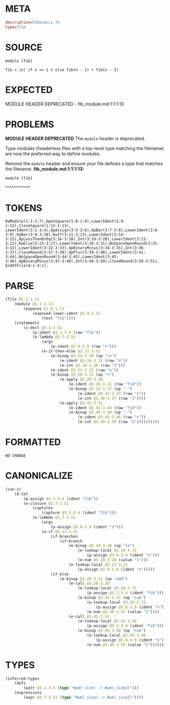 # META
~~~ini
description=Fibonacci fn
type=file
~~~
# SOURCE
~~~roc
module [fib]

fib = |n| if n <= 1 n else fib(n - 1) + fib(n - 2)
~~~
# EXPECTED
MODULE HEADER DEPRECATED - fib_module.md:1:1:1:13
# PROBLEMS
**MODULE HEADER DEPRECATED**
The `module` header is deprecated.

Type modules (headerless files with a top-level type matching the filename) are now the preferred way to define modules.

Remove the `module` header and ensure your file defines a type that matches the filename.
**fib_module.md:1:1:1:13:**
```roc
module [fib]
```
^^^^^^^^^^^^


# TOKENS
~~~zig
KwModule(1:1-1:7),OpenSquare(1:8-1:9),LowerIdent(1:9-1:12),CloseSquare(1:12-1:13),
LowerIdent(3:1-3:4),OpAssign(3:5-3:6),OpBar(3:7-3:8),LowerIdent(3:8-3:9),OpBar(3:9-3:10),KwIf(3:11-3:13),LowerIdent(3:14-3:15),OpLessThanOrEq(3:16-3:18),Int(3:19-3:20),LowerIdent(3:21-3:22),KwElse(3:23-3:27),LowerIdent(3:28-3:31),NoSpaceOpenRound(3:31-3:32),LowerIdent(3:32-3:33),OpBinaryMinus(3:34-3:35),Int(3:36-3:37),CloseRound(3:37-3:38),OpPlus(3:39-3:40),LowerIdent(3:41-3:44),NoSpaceOpenRound(3:44-3:45),LowerIdent(3:45-3:46),OpBinaryMinus(3:47-3:48),Int(3:49-3:50),CloseRound(3:50-3:51),
EndOfFile(4:1-4:1),
~~~
# PARSE
~~~clojure
(file @1.1-3.51
	(module @1.1-1.13
		(exposes @1.8-1.13
			(exposed-lower-ident @1.9-1.12
				(text "fib"))))
	(statements
		(s-decl @3.1-3.51
			(p-ident @3.1-3.4 (raw "fib"))
			(e-lambda @3.7-3.51
				(args
					(p-ident @3.8-3.9 (raw "n")))
				(e-if-then-else @3.11-3.51
					(e-binop @3.14-3.20 (op "<=")
						(e-ident @3.14-3.15 (raw "n"))
						(e-int @3.19-3.20 (raw "1")))
					(e-ident @3.21-3.22 (raw "n"))
					(e-binop @3.28-3.51 (op "+")
						(e-apply @3.28-3.38
							(e-ident @3.28-3.31 (raw "fib"))
							(e-binop @3.32-3.37 (op "-")
								(e-ident @3.32-3.33 (raw "n"))
								(e-int @3.36-3.37 (raw "1"))))
						(e-apply @3.41-3.51
							(e-ident @3.41-3.44 (raw "fib"))
							(e-binop @3.45-3.50 (op "-")
								(e-ident @3.45-3.46 (raw "n"))
								(e-int @3.49-3.50 (raw "2"))))))))))
~~~
# FORMATTED
~~~roc
NO CHANGE
~~~
# CANONICALIZE
~~~clojure
(can-ir
	(d-let
		(p-assign @3.1-3.4 (ident "fib"))
		(e-closure @3.7-3.51
			(captures
				(capture @3.1-3.4 (ident "fib")))
			(e-lambda @3.7-3.51
				(args
					(p-assign @3.8-3.9 (ident "n")))
				(e-if @3.11-3.51
					(if-branches
						(if-branch
							(e-binop @3.14-3.20 (op "le")
								(e-lookup-local @3.14-3.15
									(p-assign @3.8-3.9 (ident "n")))
								(e-num @3.19-3.20 (value "1")))
							(e-lookup-local @3.21-3.22
								(p-assign @3.8-3.9 (ident "n")))))
					(if-else
						(e-binop @3.28-3.51 (op "add")
							(e-call @3.28-3.38
								(e-lookup-local @3.28-3.31
									(p-assign @3.1-3.4 (ident "fib")))
								(e-binop @3.32-3.37 (op "sub")
									(e-lookup-local @3.32-3.33
										(p-assign @3.8-3.9 (ident "n")))
									(e-num @3.36-3.37 (value "1"))))
							(e-call @3.41-3.51
								(e-lookup-local @3.41-3.44
									(p-assign @3.1-3.4 (ident "fib")))
								(e-binop @3.45-3.50 (op "sub")
									(e-lookup-local @3.45-3.46
										(p-assign @3.8-3.9 (ident "n")))
									(e-num @3.49-3.50 (value "2")))))))))))
~~~
# TYPES
~~~clojure
(inferred-types
	(defs
		(patt @3.1-3.4 (type "Num(_size) -> Num(_size2)")))
	(expressions
		(expr @3.7-3.51 (type "Num(_size) -> Num(_size2)"))))
~~~
